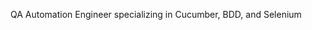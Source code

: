 QA Automation Engineer specializing in Cucumber, BDD, and Selenium

<!---
unomox/unomox is a ✨ special ✨ repository because its `README.md` (this file) appears on your GitHub profile.
You can click the Preview link to take a look at your changes.
--->

